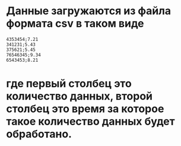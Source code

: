 # Данные загружаются из файла формата csv в таком виде
```
4353454;7.21
341231;5.43
375621;5.45
76546345;9.34
6543453;8.21
```

# где первый столбец это количество данных, второй столбец это время за которое такое количество данных будет обработано.
